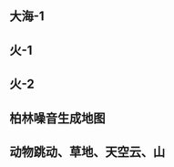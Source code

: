 ## 大海-1
<preview path="../demo/shaderToy/shaderToy2/sea1.vue"></preview>

## 火-1
<preview path="../demo/shaderToy/shaderToy2/fire1.vue"></preview>

## 火-2
<preview path="../demo/shaderToy/shaderToy2/fire2.vue"></preview>

## 柏林噪音生成地图
<preview path="../demo/shaderToy/shaderToy2/perlinNoiseMap.vue"></preview>


## 动物跳动、草地、天空云、山
<preview path="../demo/shaderToy/shaderToy2/animalJump.vue"></preview>